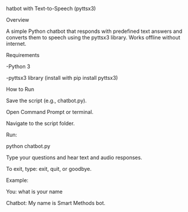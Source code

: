hatbot with Text-to-Speech (pyttsx3)

Overview

A simple Python chatbot that responds with predefined text answers and converts them to speech using the pyttsx3 library. Works offline without internet.

Requirements

-Python 3

-pyttsx3 library (install with pip install pyttsx3)

How to Run

Save the script (e.g., chatbot.py).

Open Command Prompt or terminal.

Navigate to the script folder.

Run:

python chatbot.py

Type your questions and hear text and audio responses.

To exit, type: exit, quit, or goodbye.

Example:

You: what is your name

Chatbot: My name is Smart Methods bot.


